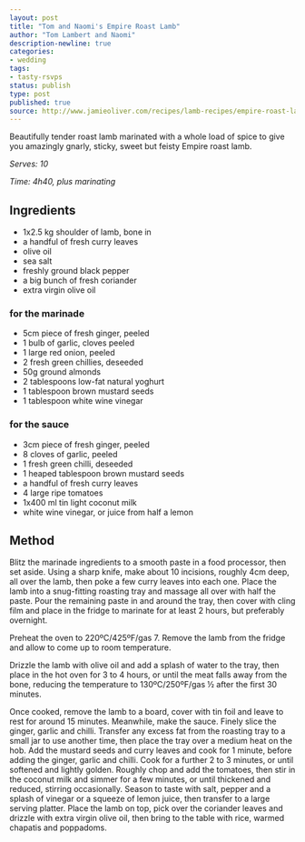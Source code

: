 ```yaml
---
layout: post
title: "Tom and Naomi's Empire Roast Lamb"
author: "Tom Lambert and Naomi"
description-newline: true
categories:
- wedding
tags:
- tasty-rsvps
status: publish
type: post
published: true
source: http://www.jamieoliver.com/recipes/lamb-recipes/empire-roast-lamb/
---
```


Beautifully tender roast lamb marinated with a whole load of spice to give you amazingly gnarly, sticky, sweet but feisty Empire roast lamb.

_Serves: 10_

_Time: 4h40, plus marinating_

## Ingredients

* 1x2.5 kg shoulder of lamb, bone in
* a handful of fresh curry leaves
* olive oil
* sea salt
* freshly ground black pepper
* a big bunch of fresh coriander
* extra virgin olive oil

### for the marinade
* 5cm piece of fresh ginger, peeled
* 1 bulb of garlic, cloves peeled
* 1 large red onion, peeled
* 2 fresh green chillies, deseeded
* 50g ground almonds
* 2 tablespoons low-fat natural yoghurt
* 1 tablespoon brown mustard seeds
* 1 tablespoon white wine vinegar

### for the sauce
* 3cm piece of fresh ginger, peeled
* 8 cloves of garlic, peeled
* 1 fresh green chilli, deseeded
* 1 heaped tablespoon brown mustard seeds
* a handful of fresh curry leaves
* 4 large ripe tomatoes
* 1x400 ml tin light coconut milk
* white wine vinegar, or juice from half a lemon

## Method

Blitz the marinade ingredients to a smooth paste in a food processor, then set aside. Using a sharp knife, make about 10 incisions, roughly 4cm deep, all over the lamb, then poke a few curry leaves into each one. Place the lamb into a snug-fitting roasting tray and massage all over with half the paste. Pour the remaining paste in and around the tray, then cover with cling film and place in the fridge to marinate for at least 2 hours, but preferably overnight.

Preheat the oven to 220ºC/425ºF/gas 7. Remove the lamb from the fridge and allow to come up to room temperature.

Drizzle the lamb with olive oil and add a splash of water to the tray, then place in the hot oven for 3 to 4 hours, or until the meat falls away from the bone, reducing the temperature to 130ºC/250ºF/gas ½ after the first 30 minutes.

Once cooked, remove the lamb to a board, cover with tin foil and leave to rest for around 15 minutes. Meanwhile, make the sauce. Finely slice the ginger, garlic and chilli. Transfer any excess fat from the roasting tray to a small jar to use another time, then place the tray over a medium heat on the hob. Add the mustard seeds and curry leaves and cook for 1 minute, before adding the ginger, garlic and chilli. Cook for a further 2 to 3 minutes, or until softened and lightly golden. Roughly chop and add the tomatoes, then stir in the coconut milk and simmer for a few minutes, or until thickened and reduced, stirring occasionally. Season to taste with salt, pepper and a splash of vinegar or a squeeze of lemon juice, then transfer to a large serving platter. Place the lamb on top, pick over the coriander leaves and drizzle with extra virgin olive oil, then bring to the table with rice, warmed chapatis and poppadoms.

